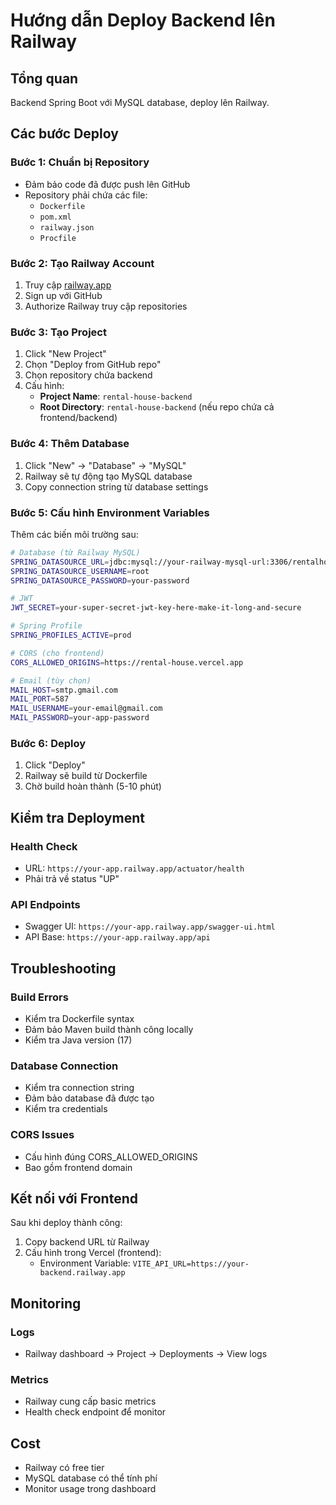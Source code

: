 # Hướng dẫn Deploy Backend lên Railway

## Tổng quan
Backend Spring Boot với MySQL database, deploy lên Railway.

## Các bước Deploy

### Bước 1: Chuẩn bị Repository
- Đảm bảo code đã được push lên GitHub
- Repository phải chứa các file:
  - `Dockerfile`
  - `pom.xml`
  - `railway.json`
  - `Procfile`

### Bước 2: Tạo Railway Account
1. Truy cập [railway.app](https://railway.app)
2. Sign up với GitHub
3. Authorize Railway truy cập repositories

### Bước 3: Tạo Project
1. Click "New Project"
2. Chọn "Deploy from GitHub repo"
3. Chọn repository chứa backend
4. Cấu hình:
   - **Project Name**: `rental-house-backend`
   - **Root Directory**: `rental-house-backend` (nếu repo chứa cả frontend/backend)

### Bước 4: Thêm Database
1. Click "New" → "Database" → "MySQL"
2. Railway sẽ tự động tạo MySQL database
3. Copy connection string từ database settings

### Bước 5: Cấu hình Environment Variables
Thêm các biến môi trường sau:

```bash
# Database (từ Railway MySQL)
SPRING_DATASOURCE_URL=jdbc:mysql://your-railway-mysql-url:3306/rentalhouse
SPRING_DATASOURCE_USERNAME=root
SPRING_DATASOURCE_PASSWORD=your-password

# JWT
JWT_SECRET=your-super-secret-jwt-key-here-make-it-long-and-secure

# Spring Profile
SPRING_PROFILES_ACTIVE=prod

# CORS (cho frontend)
CORS_ALLOWED_ORIGINS=https://rental-house.vercel.app

# Email (tùy chọn)
MAIL_HOST=smtp.gmail.com
MAIL_PORT=587
MAIL_USERNAME=your-email@gmail.com
MAIL_PASSWORD=your-app-password
```

### Bước 6: Deploy
1. Click "Deploy"
2. Railway sẽ build từ Dockerfile
3. Chờ build hoàn thành (5-10 phút)

## Kiểm tra Deployment

### Health Check
- URL: `https://your-app.railway.app/actuator/health`
- Phải trả về status "UP"

### API Endpoints
- Swagger UI: `https://your-app.railway.app/swagger-ui.html`
- API Base: `https://your-app.railway.app/api`

## Troubleshooting

### Build Errors
- Kiểm tra Dockerfile syntax
- Đảm bảo Maven build thành công locally
- Kiểm tra Java version (17)

### Database Connection
- Kiểm tra connection string
- Đảm bảo database đã được tạo
- Kiểm tra credentials

### CORS Issues
- Cấu hình đúng CORS_ALLOWED_ORIGINS
- Bao gồm frontend domain

## Kết nối với Frontend

Sau khi deploy thành công:
1. Copy backend URL từ Railway
2. Cấu hình trong Vercel (frontend):
   - Environment Variable: `VITE_API_URL=https://your-backend.railway.app`

## Monitoring

### Logs
- Railway dashboard → Project → Deployments → View logs

### Metrics
- Railway cung cấp basic metrics
- Health check endpoint để monitor

## Cost
- Railway có free tier
- MySQL database có thể tính phí
- Monitor usage trong dashboard
